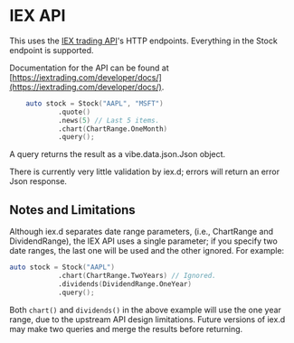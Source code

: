# IEX API

This uses the [IEX trading API](https://iextrading.com/)'s HTTP endpoints.
Everything in the Stock endpoint is supported.

Documentation for the API can be found at [https://iextrading.com/developer/docs/](https://iextrading.com/developer/docs/).

```d
    auto stock = Stock("AAPL", "MSFT")
            .quote()
            .news(5) // Last 5 items.
            .chart(ChartRange.OneMonth)
            .query();
```

A query returns the result as a vibe.data.json.Json object.

There is currently very little validation by iex.d; errors will return an error
Json response.

## Notes and Limitations

Although iex.d separates date range parameters, (i.e., ChartRange and
DividendRange), the IEX API uses a single parameter; if you specify two date
ranges, the last one will be used and the other ignored. For example:

```d
auto stock = Stock("AAPL")
            .chart(ChartRange.TwoYears) // Ignored.
            .dividends(DividendRange.OneYear)
            .query();
```

Both `chart()` and `dividends()` in the above example will use the one year
range, due to the upstream API design limitations. Future versions of iex.d may
make two queries and merge the results before returning.
